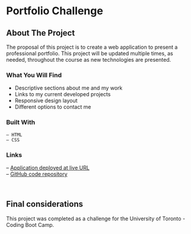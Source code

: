# Portfolio Challenge

## About The Project

The proposal of this project is to create a web application to present a professional portfolio. This project will be updated multiple times, as needed, throughout the course as new technologies are presented.

### What You Will Find
* Descriptive sections about me and my work
* Links to my current developed projects
* Responsive design layout
* Different options to contact me

### Built With
    – HTML
    – CSS
### Links

– [Application deployed at live URL](https://rfabreu.github.io/module-two-challenge/)<br />
– [GitHub code repository](https://github.com/rfabreu/module-two-challenge)



<br />

## Final considerations

This project was completed as a challenge for the University of Toronto - Coding Boot Camp.